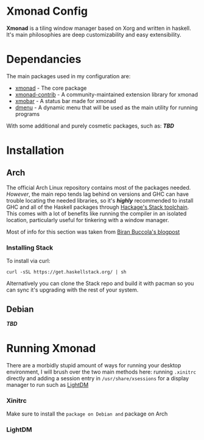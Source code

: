 # Xmonad Config

**Xmonad** is a tiling window manager based on Xorg and written in haskell. It's main philosophies are deep customizability and easy extensibility.

# Dependancies
The main packages used in my configuration are:
* [xmonad](https://github.com/xmonad/xmonad) - The core package
* [xmonad-contrib](https://github.com/xmonad/xmonad-contrib) - A community-maintained extension library for xmonad
* [xmobar](https://github.com/jaor/xmobar) - A status bar made for xmonad
* [dmenu](https://tools.suckless.org/dmenu/) - A dynamic menu that will be used as the main utility for running programs

With some additional and purely cosmetic packages, such as:
***TBD***

# Installation

## Arch

The official Arch Linux repository contains most of the packages needed. *However*, the main repo tends lag behind on versions and GHC can have trouble locating the needed libraries, so it's ***highly***
recommended to install GHC and all of the Haskell packages through [Hackage's Stack toolchain](https://docs.haskellstack.org/en/stable/README/). This comes with
a lot of benefits like running the compiler in an isolated location, particularly useful for tinkering with a window manager.

Most of info for this section was taken from [Biran Buccola's blogpost](https://brianbuccola.com/how-to-install-xmonad-and-xmobar-via-stack/)

### Installing Stack

To install via curl:
```
curl -sSL https://get.haskellstack.org/ | sh
```
Alternatively you can clone the Stack repo and build it with pacman so you can sync it's upgrading with the rest of your system.

## Debian

***TBD***

# Running Xmonad

There are a morbidly stupid amount of ways for running your desktop environment, I will brush over the two main methods here: running `.xinitrc` directly
and adding a session entry in `/usr/share/xsessions` for a display manager to run such as [LightDM](https://github.com/canonical/lightdm)

### Xinitrc

Make sure to install the `` package on Debian and `` package on Arch

### LightDM

